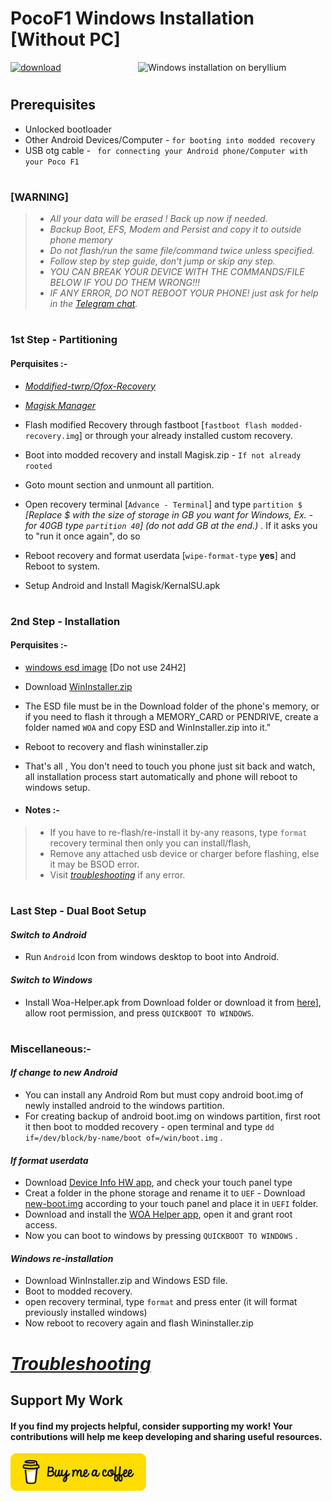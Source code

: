 # PocoF1 Windows Installation [Without PC]
<img align="right" src="beryllium.png" width="300" alt="Windows installation on beryllium">

[![download](https://github.com/Kumar-Jy/Windows-in-PocoF1-Without-PC/assets/20044626/3abc8b52-c5c6-4495-b623-d1312195d639)]()
#
## Prerequisites
- Unlocked bootloader
- Other Android Devices/Computer - ```for booting into modded recovery```
- USB otg cable - ``` for connecting your Android phone/Computer with your Poco F1```
#
### [WARNING]
> - _All your data will be erased ! Back up now if needed._
> - _Backup Boot, EFS, Modem and Persist and copy it to outside phone memory_
> - _Do not flash/run the same file/command twice unless specified._
> - _Follow step by step guide, don't jump or skip any step._
> - _YOU CAN BREAK YOUR DEVICE WITH THE COMMANDS/FILE BELOW IF YOU DO THEM WRONG!!!_
> - _IF ANY ERROR, DO NOT REBOOT YOUR PHONE! just ask for help in the [Telegram chat](https://t.me/WinInstaller)._
#

### 1st Step - Partitioning
#### Perquisites :-
- *[Moddified-twrp/Ofox-Recovery](https://github.com/Kumar-Jy/Windows-in-PocoF1-Without-PC/releases/tag/Modified-Recovery)* 
- *[Magisk Manager](https://github.com/topjohnwu/Magisk/releases/tag/v28.1)*

- Flash modified Recovery through fastboot [```fastboot flash modded-recovery.img```] or through your already installed custom recovery.
- Boot into modded recovery and install Magisk.zip - `If not already rooted` 
- Goto mount section and unmount all partition.
- Open recovery terminal [```Advance - Terminal```] and type ` partition $ ` _[Replace $ with the size of storage in GB you want for Windows, Ex. - for 40GB type `partition 40`] (do not add GB at the end.)_ . If it asks you to "run it once again", do so
- Reboot recovery and format userdata [``wipe-format-type`` **yes**] and Reboot to system.
- Setup Android and Install Magisk/KernalSU.apk
#

### 2nd Step - Installation
#### Perquisites :-
- [windows esd image](https://arkt-7.github.io/woawin/) [Do not use 24H2] 
- Download [WinInstaller.zip](https://github.com/Kumar-Jy/Windows-in-PocoF1-Without-PC/releases/tag/PocoF1_WinInstaller)

- The ESD file must be in the Download folder of the phone's memory, or if you need to flash it through a MEMORY_CARD or PENDRIVE, create a folder named `WOA` and copy ESD and WinInstaller.zip into it."
- Reboot to recovery and flash wininstaller.zip
- That's all , 
 You don't need to touch you phone just sit back and watch, all installation process start automatically and phone will reboot to windows setup.

- #### Notes :- 
> - If you have to re-flash/re-install it by-any reasons, type `format` recovery terminal then only you can install/flash,
> - Remove any attached usb device or charger before flashing, else it may be BSOD error.
> - Visit _[troubleshooting](troubleshooting.md)_ if any error.

#
### Last Step - Dual Boot Setup
#### _Switch to Android_
- Run `Android` Icon from windows desktop to boot into Android.
#### _Switch to Windows_
- Install Woa-Helper.apk from Download folder or download it from [here](https://github.com/n00b69/woa-helper/releases)], allow root permission, and press ``QUICKBOOT TO WINDOWS``.

# 
### Miscellaneous:-
#### _If change to new Android_ 
- You can install any Android Rom but must copy android boot.img of newly installed android to the windows partition.
- For creating backup of android boot.img on windows partition, first root it then boot to modded recovery - open terminal and type ``dd if=/dev/block/by-name/boot of=/win/boot.img`` .

#### _If format userdata_
- Download [Device Info HW app](https://play.google.com/store/apps/details?id=ru.andr7e.deviceinfohw&pcampaignid=web_share), and check your touch panel type
- Creat a folder in the phone storage and rename it to `UEF`  - Download [new-boot.img](https://github.com/Kumar-Jy/Windows-in-PocoF1-Without-PC/releases/tag/UEFI-Boot-Image) according to your touch panel and place it in `UEFI` folder.
- Download and install the [WOA Helper app](https://github.com/n00b69/woa-helper/releases), open it and grant root access.
- Now you can boot to windows by pressing ``QUICKBOOT TO WINDOWS`` .

#### _Windows re-installation_
- Download WinInstaller.zip and Windows ESD file.
- Boot to modded recovery.
- open recovery terminal, type `format` and press enter (it will format previously installed windows)
- Now reboot to recovery again and flash Wininstaller.zip
#
# _[Troubleshooting](troubleshooting.md)_


## Support My Work

#### If you find my projects helpful, consider supporting my work! Your contributions will help me keep developing and sharing useful resources.

<p align="left">
  <a href="https://www.buymeacoffee.com/kumarjy" target="_blank">
    <img src="https://github.com/Kumar-Jy/Windows-in-PocoF1-Without-PC/blob/main/guide/buymecoffee.png" alt="Buy Me A Coffee" style="height: 60px !important; width: 217px !important;">
  </a>
</p>
